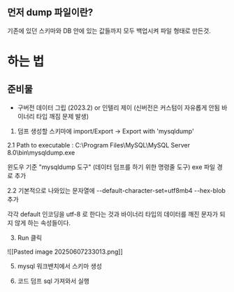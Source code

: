 ## 먼저 dump 파일이란?
기존에 있던 스키마와 DB 안에 있는 값들까지 모두 백업시켜 파일 형태로 만든것.


# 하는 법

## 준비물
* 구버전 데이터 그립 (2023.2)  or 인텔리 제이 (신버전은 커스텀이 자유롭게 안됨 바이너리 타입 깨짐 문제 발생)


1. 덤프 생성할 스키마에 import/Export -> Export with 'mysqldump'


2.1 
Path to executable : 
C:\Program Files\MySQL\MySQL Server 8.0\bin\mysqldump.exe 

윈도우 기준 "mysqldump 도구" (데이터 덤프를 하기 위한 명령줄 도구) exe 파일 경로 추가

2.2 
기본적으로 나와있는 문자열에 
--default-character-set=utf8mb4 --hex-blob 추가

각각 default 인코딩을 utf-8 로 한다는 것과 바이너리 타입의 데이터를 깨진 문자가 되지 않게 하는 속성들이다.


3. Run 클릭


![[Pasted image 20250607233013.png]]


5. mysql 워크밴치에서 스키마 생성

6. 코드 덤프 sql 가져와서 실행
